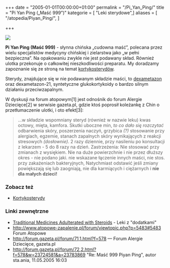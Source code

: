 +++
date = "2005-01-01T00:00:00+01:00"
permalink = "/Pi_Yan_Ping/"
title = "Pi Yan Ping („Maść 999”)"
kategorie = [ "Leki sterydowe",]
aliases = [ "/atopedia/Piyan_Ping/", ]

+++

![](/images/Maść999.jpg)

**Pi Yan Ping (Maść 999)** - słynna chińska „cudowna maść”, polecana przez wielu
specjalistów medycyny chińskiej i zielarstwa jako „w pełni bezpieczna”. Na
opakowaniu zwykle nie jest podawany skład. Również ulotka przekonuje o
całkowitej nieszkodliwości preparatu. My doradzamy zapoznanie się ze stroną na
temat [kortykosterydów](/atopedia/kortykosterydy "wikilink").

Sterydy, znajdujące się w nie podawanym składzie maści, to
[dexametazon](/atopedia/Dexametazon) oraz dexametazon-21, syntetyczne
glukokortykoidy o bardzo silnym działaniu przeciwzapalnym.

W dyskusji na forum atopowym[1] jest odnośnik do forum Alergie Dziecięce[2] w
serwisie gazeta.pl, gdzie ktoś poprosił koleżankę z Chin o przetłumaczenie
ulotki, i oto efekt[3]:

> ...w składzie wspomniany steryd (również w nazwie leku) kwas octowy, mięta,
> kamfora. Skutki uboczne min, *to co dało się rozczytać* odbarwienia skóry,
> poszerzenia naczyń, grzybica *(?)* stosowanie przy alergiach, egzemie, stanach
> zapalnych skóry wynikających z reakcji stresowych *(dosłownie)*. 2 razy
> dziennie, przy nasileniu po konsultacji z lekarzem - 5 do 8 razy na dzień.
> Zastrzeżenia: Nie stosować przy zmianach z wysiękiem. Nie na duże powierzchnie
> i nie przez dłuższy okres - nie podano jaki. nie wskazane łączenie innych
> maści, nie stos. przy zakażeniach bakteryjnych, Natychmiast odstawić jeśli
> zmiany powiększają się lub zaogniają, nie dla karmiących i ciężarnych i **nie
> dla małych dzieci!**

### Zobacz też

-   [Kortykosterydy](/atopedia/Kortykosterydy)

### Linki zewnętrzne

-   [Traditional Medicines Adulterated with Steroids](http://www.hsa.gov.sg/publish/hsaportal/en/health_products_regulation/safety_information/product_safety_alerts/safety_alerts_2009/traditional_medicines.html) - Leki z "dodatkami"
-   http://www.atopowe-zapalenie.pl/forum/viewtopic.php?p=5483#5483 Forum
    Atopowe
-   http://forum.gazeta.pl/forum/71,1.html?f=578 &mdash; Forum Alergie
    Dziecięce, gazeta.pl
-   http://forum.gazeta.pl/forum/72,2.html?f=578&w=23724581&a=23783869 "Re: Maść
    999 Piyan Ping", autor sta.ania, 11.05.2005 16:03
